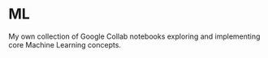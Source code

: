 # ML
My own collection of Google Collab notebooks exploring and implementing core Machine Learning concepts.
